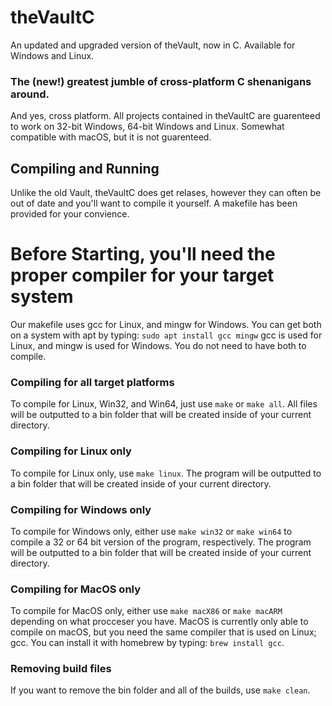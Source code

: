 # theVaultC
An updated and upgraded version of theVault, now in C. Available for Windows and Linux.
### The (new!) greatest jumble of cross-platform C shenanigans around.
And yes, cross platform. All projects contained in theVaultC are guarenteed to work on 32-bit Windows, 64-bit Windows and Linux. Somewhat compatible with macOS, but it is not guarenteed.
## Compiling and Running
Unlike the old Vault, theVaultC does get relases, however they can often be out of date and you'll want to compile it yourself. A makefile has been provided for your convience.
# Before Starting, you'll need the proper compiler for your target system
Our makefile uses gcc for Linux, and mingw for Windows.
You can get both on a system with apt by typing:
`sudo apt install gcc mingw`
gcc is used for Linux, and mingw is used for Windows. You do not need to have both to compile.
### Compiling for all target platforms
To compile for Linux, Win32, and Win64, just use `make` or `make all`. All files will be outputted to a bin folder that will be created inside of your current directory.
### Compiling for Linux only
To compile for Linux only, use `make linux`. The program will be outputted to a bin folder that will be created inside of your current directory.
### Compiling for Windows only
To compile for Windows only, either use `make win32` or `make win64` to compile a 32 or 64 bit version of the program, respectively. The program will be outputted to a bin folder that will be created inside of your current directory.
### Compiling for MacOS only
To compile for MacOS only, either use `make macX86` or `make macARM` depending on what procceser you have. MacOS is currently only able to compile on macOS, but you need the same compiler that is used on Linux; gcc. You can install it with homebrew by typing: `brew install gcc`.
### Removing build files
If you want to remove the bin folder and all of the builds, use `make clean`.
